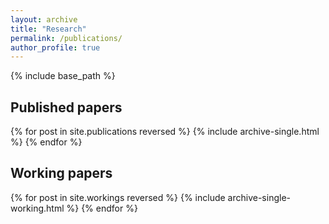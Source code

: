 ```yaml
---
layout: archive
title: "Research"
permalink: /publications/
author_profile: true
---
```


{% include base_path %}

## Published papers

{% for post in site.publications reversed %}
  {% include archive-single.html %}
{% endfor %}

## Working papers

{% for post in site.workings reversed %}
  {% include archive-single-working.html %}
{% endfor %}